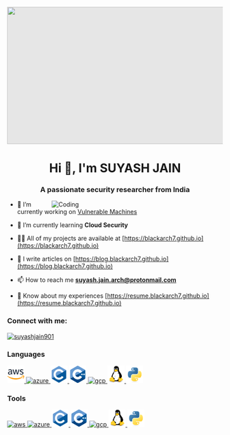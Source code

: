<img style="display: block;-webkit-user-select: none;margin: auto;cursor: zoom-out;background-color: hsl(0, 0%, 90%);"
 src="https://cms.makerobos.com/media/uploads/froala_editor/images/CHATBOT_RPA_Optimized.gif" width="1600" height="320">
<h1 align="center">Hi 👋, I'm SUYASH JAIN</h1>
<h3 align="center">A passionate security researcher from India</h3>
<img align="right" alt="Coding" width="400" src="https://c.tenor.com/GfSX-u7VGM4AAAAC/coding.gif">

- 🔭 I’m currently working on [Vulnerable Machines](https://blog.blackarch7.github.io)

- 🌱 I’m currently learning **Cloud Security**

- 👨‍💻 All of my projects are available at [https://blackarch7.github.io](https://blackarch7.github.io)

- 📝 I write articles on [https://blog.blackarch7.github.io](https://blog.blackarch7.github.io)

- 📫 How to reach me **suyash.jain.arch@protonmail.com**

- 📄 Know about my experiences [https://resume.blackarch7.github.io](https://resume.blackarch7.github.io)

<h3 align="left">Connect with me:</h3>
<p align="left">
 <a href="https://linkedin.com/in/suyashjain901" target="blank"><img align="center" src="https://raw.githubusercontent.com/rahuldkjain/github-profile-readme-generator/master/src/images/icons/Social/linked-in-alt.svg" alt="suyashjain901" height="30" width="40" /></a>
</p>

<h3 align="left">Languages</h3>
<p align="left"> 
<a href="https://aws.amazon.com" target="_blank" rel="noreferrer"> <img src="https://raw.githubusercontent.com/devicons/devicon/master/icons/amazonwebservices/amazonwebservices-original-wordmark.svg" alt="aws" width="40" height="40"/> </a> 
<a href="https://azure.microsoft.com/en-in/" target="_blank" rel="noreferrer"> <img src="https://www.vectorlogo.zone/logos/microsoft_azure/microsoft_azure-icon.svg" alt="azure" width="40" height="40"/> </a> 
<a href="https://www.cprogramming.com/" target="_blank" rel="noreferrer"> <img src="https://raw.githubusercontent.com/devicons/devicon/master/icons/c/c-original.svg" alt="c" width="40" height="40"/> </a> 
<a href="https://www.w3schools.com/cpp/" target="_blank" rel="noreferrer"> <img src="https://raw.githubusercontent.com/devicons/devicon/master/icons/cplusplus/cplusplus-original.svg" alt="cplusplus" width="40" height="40"/> </a> 
<a href="https://cloud.google.com" target="_blank" rel="noreferrer"> <img src="https://www.vectorlogo.zone/logos/google_cloud/google_cloud-icon.svg" alt="gcp" width="40" height="40"/> </a> 
<a href="https://www.linux.org/" target="_blank" rel="noreferrer"> <img src="https://raw.githubusercontent.com/devicons/devicon/master/icons/linux/linux-original.svg" alt="linux" width="40" height="40"/> </a> 
<a href="https://www.python.org" target="_blank" rel="noreferrer"> <img src="https://raw.githubusercontent.com/devicons/devicon/master/icons/python/python-original.svg" alt="python" width="40" height="40"/> </a> </p>

<h3 align="left">Tools</h3>
<p align="left"> 
<a href="https://aws.amazon.com" target="_blank" rel="noreferrer"     background-color: #ffffff;> <img src="https://p.kindpng.com/picc/s/152-1522129_how-to-manage-and-automate-aws-ebs-snapshots.png" alt="aws" width="40" height="40"/> </a> 
<a href="https://azure.microsoft.com/en-in/" target="_blank" rel="noreferrer"> <img src="https://www.vectorlogo.zone/logos/microsoft_azure/microsoft_azure-icon.svg" alt="azure" width="40" height="40"/> </a> 
<a href="https://www.cprogramming.com/" target="_blank" rel="noreferrer"> <img src="https://raw.githubusercontent.com/devicons/devicon/master/icons/c/c-original.svg" alt="c" width="40" height="40"/> </a> 
<a href="https://www.w3schools.com/cpp/" target="_blank" rel="noreferrer"> <img src="https://raw.githubusercontent.com/devicons/devicon/master/icons/cplusplus/cplusplus-original.svg" alt="cplusplus" width="40" height="40"/> </a> 
<a href="https://cloud.google.com" target="_blank" rel="noreferrer"> <img src="https://www.vectorlogo.zone/logos/google_cloud/google_cloud-icon.svg" alt="gcp" width="40" height="40"/> </a> 
<a href="https://www.linux.org/" target="_blank" rel="noreferrer"> <img src="https://raw.githubusercontent.com/devicons/devicon/master/icons/linux/linux-original.svg" alt="linux" width="40" height="40"/> </a> 
<a href="https://www.python.org" target="_blank" rel="noreferrer"> <img src="https://raw.githubusercontent.com/devicons/devicon/master/icons/python/python-original.svg" alt="python" width="40" height="40"/> </a> </p>
